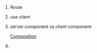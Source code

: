1. Route
2. use client
3. server component vs client component

   [Composition ](https://nextjs.org/docs/app/building-your-application/rendering/composition-patterns)
3.

